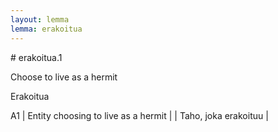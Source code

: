 ```yaml
---
layout: lemma
lemma: erakoitua
---
```


<div class="sense">
# <span class="sensename">erakoitua.1</span>

<span class="description">Choose to live as a hermit</span>

<span class="description">Erakoitua</span>

A1 | Entity choosing to live as a hermit |   | Taho, joka erakoituu |  

</div>

